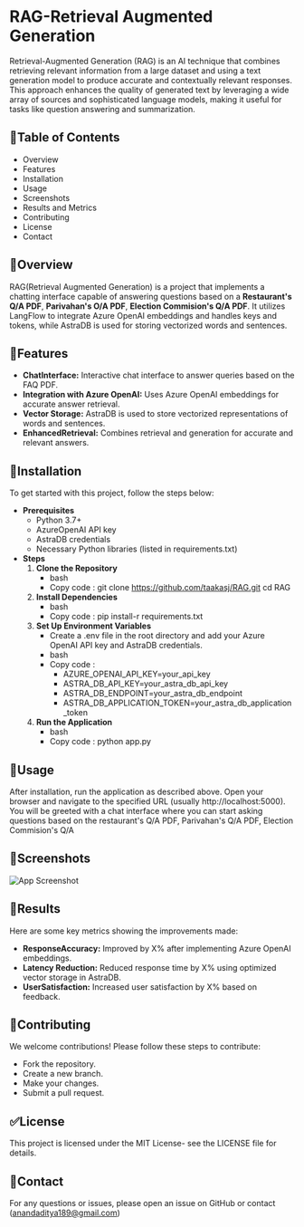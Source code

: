 
# RAG-Retrieval Augmented Generation

Retrieval-Augmented Generation (RAG) is an AI technique that combines retrieving relevant information from a large dataset and using a text generation model to produce accurate and contextually relevant responses. This approach enhances the quality of generated text by leveraging a wide array of sources and sophisticated language models, making it useful for tasks like question answering and summarization.


## 🚀Table of Contents 

- Overview
- Features
- Installation
- Usage
- Screenshots
- Results and Metrics
- Contributing
- License
- Contact



## 📖Overview
 RAG(Retrieval Augmented Generation) is a project that implements a chatting interface
 capable of answering questions based on a **Restaurant's Q/A PDF**, **Parivahan's O/A PDF**, **Election Commision's Q/A PDF**. It utilizes LangFlow to
 integrate Azure OpenAI embeddings and handles keys and tokens, while AstraDB is used for
 storing vectorized words and sentences.

## 📖Features
- **ChatInterface:** Interactive chat interface to answer queries based on the FAQ PDF.
- **Integration with Azure OpenAI:**  Uses Azure OpenAI embeddings for accurate answer retrieval.
- **Vector Storage:** AstraDB is used to store vectorized representations of words and sentences.
- **EnhancedRetrieval:**  Combines retrieval and generation for accurate and relevant answers.

##  🧵Installation
To get started with this project, follow the steps below:

- **Prerequisites**
    - Python 3.7+
    - AzureOpenAI API key
    - AstraDB credentials
    - Necessary Python libraries (listed in requirements.txt)
- **Steps**
     1. **Clone the Repository**
         - bash
         - Copy code : git clone https://github.com/taakasj/RAG.git cd RAG
     2. **Install Dependencies**
         -  bash
         - Copy code :  pip install-r requirements.txt
     3. **Set Up Environment Variables**
         -  Create a .env file in the root directory and add your Azure OpenAI API key and AstraDB credentials.
         -  bash
         -  Copy code :
            - AZURE_OPENAI_API_KEY=your_api_key
            - ASTRA_DB_API_KEY=your_astra_db_api_key
            - ASTRA_DB_ENDPOINT=your_astra_db_endpoint
            - ASTRA_DB_APPLICATION_TOKEN=your_astra_db_application_token
     4. **Run the Application**
           - bash
           - Copy code : python app.py  

## 🔰Usage
 After installation, run the application as described above. Open your browser and navigate to
 the specified URL (usually http://localhost:5000). You will be greeted with a chat
 interface where you can start asking questions based on the restaurant's Q/A PDF, Parivahan's Q/A PDF, Election Commision's Q/A



## 📌Screenshots

![App Screenshot](https://via.placeholder.com/468x300?text=App+Screenshot+Here)


## 📌Results

 Here are some key metrics showing the improvements made:
 - **ResponseAccuracy:** Improved by X% after implementing Azure OpenAI embeddings.
 - **Latency Reduction:**  Reduced response time by X% using optimized vector storage in AstraDB.
 - **UserSatisfaction:** Increased user satisfaction by X% based on feedback.


## 🙌Contributing
We welcome contributions! Please follow these steps to 
contribute:
-  Fork the repository.
- Create a new branch.
- Make your changes.
- Submit a pull request.

##  ✅License
This project is licensed under the MIT License- see the LICENSE file for details.

##  📧Contact
For any questions or issues, please open an issue on GitHub or contact (anandaditya189@gmail.com)
